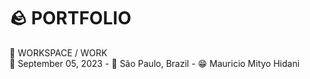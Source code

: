 # 🪨 PORTFOLIO
📍 WORKSPACE / WORK<br>
📅 September 05, 2023 - 🚩 São Paulo, Brazil - 😁 Mauricio Mityo Hidani<br>

